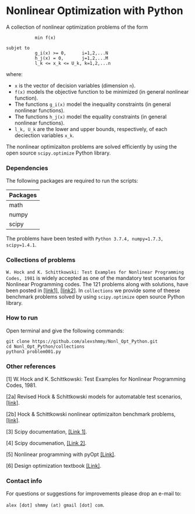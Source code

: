 # Nonlinear Optimization with Python

A collection of nonlinear optimization problems of the form

```
           min f(x)             

subjet to   
           g_i(x) >= 0,      i=1,2,...N
           h_j(x) = 0,       j=1,2,...M 
           l_k <= x_k <= U_k, k=1,2,...n
```

where:
* `x` is the vector of decision variables (dimension `n`).
* `f(x)` models the objective function to be minimized (in general nonlinear function). 
* The functions `g_i(x)` model the inequality constraints (in general nonlinear functions).
* The functions `h_j(x)` model the equality constraints (in general nonlinear functions). 
* `l_k, U_k` are the lower  and upper bounds, respectively, of each deciection variables `x_k`.
 
The nonlinear optimizaiton problems are solved efficiently by using the open source `scipy.optimize` Python library.

### Dependencies
The following packages are required to run the scripts:

Packages      | 
------------- |
math          |
numpy         |
scipy         |

The problems have been tested with `Python 3.7.4, numpy=1.7.3, scipy=1.4.1`.

### Collections of problems

`W. Hock and K. Schittkowski: Test Examples for Nonlinear Programming Codes, 1981` is widely accepted as one of the mandatory test scenarios for Nonlinear Programming codes. The 121 problems along with solutions, have been posted in [[link1]](https://www.stfmc.de/fmc/rhs/x/tlf.html), [[link2]](http://www.apmath.spbu.ru/cnsa/pdf/obzor/Schittkowski_Test_problem.pdf). In `collections` we provide some of theese benchmark problems solved by using `scipy.optimize` open source Python library.

### How to run

Open terminal and give the following commands:

```
git clone https://github.com/alexshmmy/Nonl_Opt_Python.git
cd Nonl_Opt_Python/collections
python3 problem001.py
```

### Other references


[1] W. Hock and K. Schittkowski: Test Examples for Nonlinear Programming Codes, 1981.

[2a] Revised Hock & Schittkowski models for automatable test scenarios, [[link]](https://www.stfmc.de/fmc/rhs/x/tlf.html).

[2b] Hock & Schittkowski nonlinear optimizaiton benchmark problems, [[link]](http://www.apmath.spbu.ru/cnsa/pdf/obzor/Schittkowski_Test_problem.pdf).

[3] Scipy documentation, [[Link 1]](https://docs.scipy.org/doc/scipy/tutorial/optimize.html#sequential-least-squares-programming-slsqp-algorithm-method-slsqp).

[4] Scipy documenation, [[Link 2]](https://docs.scipy.org/doc/scipy/reference/optimize.html).

[5] Nonlinear programming with pyOpt [[Link]](https://asset-pdf.scinapse.io/prod/2012884505/2012884505.pdf).

[6] Design optimization textbook [[Link]](https://apmonitor.com/me575/index.php/Main/BookChapters).

### Contact info

For questions or suggestions for improvements please drop an e-mail to:

`alex [dot] shmmy (at) gmail [dot] com`.
